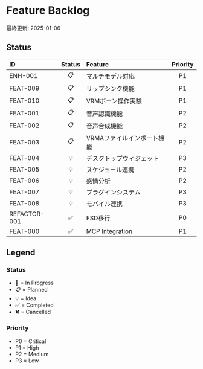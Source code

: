 # Feature Backlog

最終更新: 2025-01-06

## Status

| ID | Status | Feature | Priority |
|:---|:------:|:--------|:--------:|
| ENH-001 | 📋 | マルチモデル対応 | P1 |
| FEAT-009 | 📋 | リップシンク機能 | P1 |
| FEAT-010 | 📋 | VRMボーン操作実験 | P1 |
| FEAT-001 | 📋 | 音声認識機能 | P2 |
| FEAT-002 | 📋 | 音声合成機能 | P2 |
| FEAT-003 | 📋 | VRMAファイルインポート機能 | P2 |
| FEAT-004 | 💡 | デスクトップウィジェット | P3 |
| FEAT-005 | 💡 | スケジュール連携 | P2 |
| FEAT-006 | 💡 | 感情分析 | P2 |
| FEAT-007 | 💡 | プラグインシステム | P3 |
| FEAT-008 | 💡 | モバイル連携 | P3 |
| REFACTOR-001 | ✅ | FSD移行 | P0 |
| FEAT-000 | ✅ | MCP Integration | P1 |

## Legend

### Status
- 🚀 = In Progress
- 📋 = Planned  
- 💡 = Idea
- ✅ = Completed
- ❌ = Cancelled

### Priority
- P0 = Critical
- P1 = High
- P2 = Medium
- P3 = Low